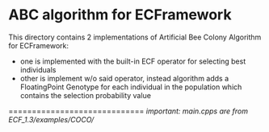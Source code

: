 ABC algorithm for ECFramework
=============================

This directory contains 2 implementations of Artificial Bee Colony Algorithm for ECFramework: 
+ one is implemented with the built-in ECF operator for selecting best individuals
+ other is implement w/o said operator, instead algorithm adds a FloatingPoint Genotype for each individual in the population which contains the selection probability  value

=============================
*important: main.cpps are from ECF_1.3/examples/COCO/*
